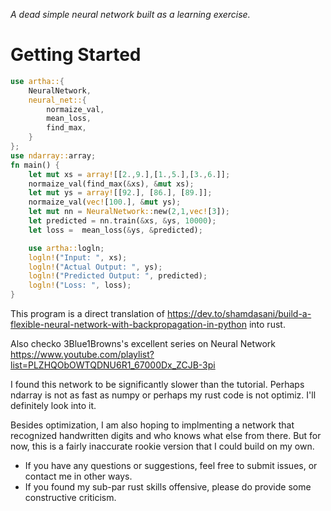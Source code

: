  _A dead simple neural network built as a learning exercise._
 
 # Getting Started 
 ```rust
 use artha::{
     NeuralNetwork,
     neural_net::{
         normaize_val,
         mean_loss,
         find_max,
     }
 };
 use ndarray::array;
 fn main() {
     let mut xs = array![[2.,9.],[1.,5.],[3.,6.]];
     normaize_val(find_max(&xs), &mut xs);
     let mut ys = array![[92.], [86.], [89.]];
     normaize_val(vec![100.], &mut ys);
     let mut nn = NeuralNetwork::new(2,1,vec![3]);
     let predicted = nn.train(&xs, &ys, 10000);
     let loss =  mean_loss(&ys, &predicted);
 
     use artha::logln;
     logln!("Input: ", xs);
     logln!("Actual Output: ", ys);
     logln!("Predicted Output: ", predicted);
     logln!("Loss: ", loss);
 }
 ```
 
 This program is a direct translation of <https://dev.to/shamdasani/build-a-flexible-neural-network-with-backpropagation-in-python>
 into rust.
 
 Also checko 3Blue1Browns's excellent series on Neural Network <https://www.youtube.com/playlist?list=PLZHQObOWTQDNU6R1_67000Dx_ZCJB-3pi> 
 
 I found this network to be significantly slower than the tutorial. Perhaps ndarray is not as fast as numpy or
 perhaps my rust code is not optimiz. I'll definitely look into it.

 Besides optimization, I am also hoping to implmenting a network that recognized handwritten digits and who knows what else from there.
 But for now, this is a fairly inaccurate rookie version that I could build on my own.
 
 - If you have any questions or suggestions, feel free to submit issues, or contact me in other ways.
 - If you found my sub-par rust skills offensive, please do provide some constructive criticism.
